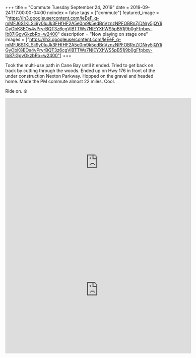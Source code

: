+++
title =  "Commute Tuesday September 24, 2019"
date = 2019-09-24T17:00:00-04:00
noindex = false
tags = ["commute"]
featured_image = "https://lh3.googleusercontent.com/leEeF_q-mMFJ6S1KLSii9y0IuJk3FHfHF2A5e0m9k5edBnVznzNPFOBRnZjDNry5jQYliGyObK8EOs4vPryrBQT3z6cgVlBTTWs7NIEYXhWS5pB51j9b0gFfpbxv-Ib87iGgvGkzbRo=w2400"
description = "Now playing on stage one"
images = ["https://lh3.googleusercontent.com/leEeF_q-mMFJ6S1KLSii9y0IuJk3FHfHF2A5e0m9k5edBnVznzNPFOBRnZjDNry5jQYliGyObK8EOs4vPryrBQT3z6cgVlBTTWs7NIEYXhWS5pB51j9b0gFfpbxv-Ib87iGgvGkzbRo=w2400"]
+++

Took the multi-use path in Cane Bay until it ended. Tried to get back on track by cutting through the woods. Ended up on Hwy 176 in front of the under construction Nexton Parkway. Hopped on the gravel and headed home. Made the PM commute almost 22 miles. Cool. 

Ride on. ☮

<iframe height='405' width='590' frameborder='0' allowtransparency='true' scrolling='no' src='https://www.strava.com/activities/2735427574/embed/fbf2ad2bfdcfc6ed086a4054a3c07a18c2758523'></iframe>

<iframe height='405' width='590' frameborder='0' allowtransparency='true' scrolling='no' src='https://www.strava.com/activities/2737149253/embed/d48f421a76411f0b9ae0c49cacd5d41c1912e437'></iframe>

